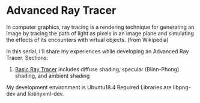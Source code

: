 # Advanced Ray Tracer

In computer graphics, ray tracing is a rendering technique for generating an image by tracing the path of light as pixels in an image plane and simulating the effects of its encounters with virtual objects. (from Wikipedia)

In this serial, I'll share my experiences while developing an Advanced Ray Tracer.
Sections:
1. [Basic Ray Tracer](page1.md) includes diffuse shading, specular (Blinn-Phong) shading, and ambient shading

My development environment is Ubuntu18.4
Required Libraries are libpng-dev and libtinyxml-dev.

